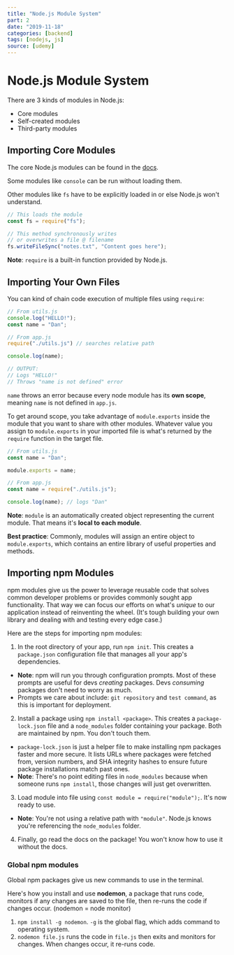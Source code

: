 ```yaml
---
title: "Node.js Module System"
part: 2
date: "2019-11-18"
categories: [backend]
tags: [nodejs, js]
source: [udemy]
---
```


# Node.js Module System

There are 3 kinds of modules in Node.js:
* Core modules
* Self-created modules
* Third-party modules

## Importing Core Modules

The core Node.js modules can be found in the [docs](https://nodejs.org/en/docs).

Some modules like `console` can be run without loading them.

Other modules like `fs` have to be explicitly loaded in or else Node.js won't understand.

```js
// This loads the module
const fs = require("fs");

// This method synchronously writes
// or overwrites a file @ filename
fs.writeFileSync("notes.txt", "Content goes here");
```

**Note**: `require` is a built-in function provided by Node.js.

## Importing Your Own Files

You can kind of chain code execution of multiple files using `require`:

```js
// From utils.js
console.log("HELLO!");
const name = "Dan";

// From app.js
require("./utils.js") // searches relative path

console.log(name);

// OUTPUT:
// Logs "HELLO!"
// Throws "name is not defined" error
```

`name` throws an error because every node module has its **own scope**, meaning `name` is not defined in `app.js`.

To get around scope, you take advantage of `module.exports` inside the module that you want to share with other modules. Whatever value you assign to `module.exports` in your imported file is what's returned by the `require` function in the target file.

```js
// From utils.js
const name = "Dan";

module.exports = name;

// From app.js
const name = require("./utils.js");

console.log(name); // logs "Dan"
```

**Note**: `module` is an automatically created object representing the current module. That means it's **local to each module**.

**Best practice**: Commonly, modules will assign an entire object to `module.exports`, which contains an entire library of useful properties and methods.

## Importing npm Modules

npm modules give us the power to leverage reusable code that solves common developer problems or provides commonly sought app functionality. That way we can focus our efforts on what's *unique* to our application instead of reinventing the wheel. (It's tough building your own library and dealing with and testing every edge case.)

Here are the steps for importing npm modules:

1. In the root directory of your app, run `npm init`. This creates a `package.json` configuration file that manages all your app's dependencies.
  * **Note**: npm will run you through configuration prompts. Most of these prompts are useful for devs *creating* packages. Devs *consuming* packages don't need to worry as much.
  * Prompts we care about include: `git repository` and `test command`, as this is important for deployment.

2. Install a package using `npm install <package>`. This creates a `package-lock.json` file and a `node_modules` folder containing your package. Both are maintained by npm. You don't touch them.
  * `package-lock.json` is just a helper file to make installing npm packages faster and more secure. It lists URLs where packages were fetched from, version numbers, and SHA integrity hashes to ensure future package installations match past ones.
  * **Note**: There's no point editing files in `node_modules` because when someone runs `npm install`, those changes will just get overwritten.

3. Load module into file using `const module = require("module");`. It's now ready to use.
  * **Note**: You're not using a relative path with `"module"`. Node.js knows you're referencing the `node_modules` folder.

4. Finally, go read the docs on the package! You won't know how to use it without the docs.

### Global npm modules

Global npm packages give us new commands to use in the terminal.

Here's how you install and use **nodemon**, a package that runs code, monitors if any changes are saved to the file, then re-runs the code if changes occur. (nodemon = node monitor)

1. `npm install -g nodemon`. `-g` is the global flag, which adds command to operating system.
2. `nodemon file.js` runs the code in `file.js` then exits and monitors for changes. When changes occur, it re-runs code.